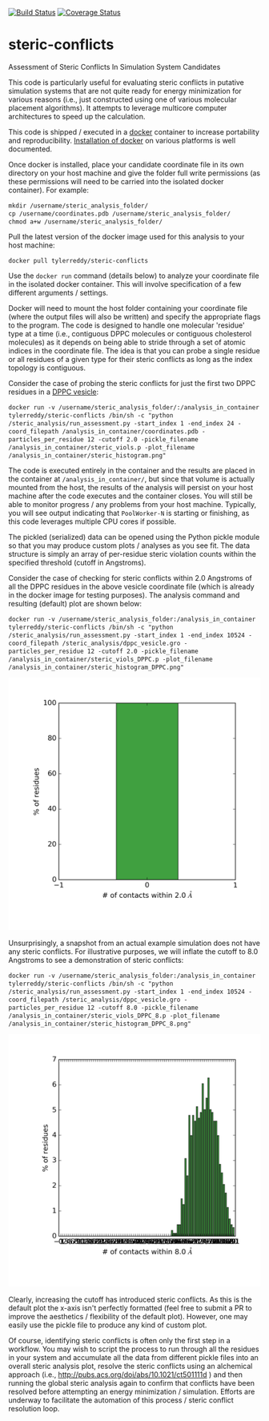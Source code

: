 [![Build Status](https://travis-ci.org/tylerjereddy/steric-conflicts.svg?branch=master)](https://travis-ci.org/tylerjereddy/steric-conflicts)
[![Coverage Status](https://coveralls.io/repos/github/tylerjereddy/steric-conflicts/badge.svg?branch=master)](https://coveralls.io/github/tylerjereddy/steric-conflicts?branch=master)
# steric-conflicts
Assessment of Steric Conflicts In Simulation System Candidates

This code is particularly useful for evaluating steric conflicts in putative simulation systems that are not quite ready for energy minimization for various reasons (i.e., just constructed using one of various molecular placement algorithms). It attempts to leverage multicore computer architectures to speed up the calculation.

This code is shipped / executed in a [docker](https://www.docker.com/) container to increase portability and reproducibility. [Installation of docker](https://docs.docker.com/engine/installation/) on various platforms is well documented.

Once docker is installed, place your candidate coordinate file in its own directory on your host machine and give the folder full write permissions (as these permissions will need to be carried into the isolated docker container). For example:
```
mkdir /username/steric_analysis_folder/
cp /username/coordinates.pdb /username/steric_analysis_folder/
chmod a+w /username/steric_analysis_folder/
```
Pull the latest version of the docker image used for this analysis to your host machine:
```
docker pull tylerreddy/steric-conflicts
```
Use the `docker run` command (details below) to analyze your coordinate file in the isolated docker container. This will involve specification of a few different arguments / settings.

Docker will need to mount the host folder containing your coordinate file (where the output files will also be written) and specify the appropriate flags to the program. The code is designed to handle one molecular 'residue' type at a time (i.e., contiguous DPPC molecules or contiguous cholesterol molecules) as it depends on being able to stride through a set of atomic indices in the coordinate file. The idea is that you can probe a single residue or all residues of a given type for their steric conflicts as long as the index topology is contiguous. 

Consider the case of probing the steric conflicts for just the first two DPPC residues in a [DPPC vesicle](http://md.chem.rug.nl/images/applications/vesicle/dppc_vesicle.gro):
```
docker run -v /username/steric_analysis_folder/:/analysis_in_container tylerreddy/steric-conflicts /bin/sh -c "python /steric_analysis/run_assessment.py -start_index 1 -end_index 24 -coord_filepath /analysis_in_container/coordinates.pdb -particles_per_residue 12 -cutoff 2.0 -pickle_filename /analysis_in_container/steric_viols.p -plot_filename /analysis_in_container/steric_histogram.png"
```
The code is executed entirely in the container and the results are placed in the container at `/analysis_in_container/`, but since that volume is actually mounted from the host, the results of the analysis will persist on your host machine after the code executes and the container closes. You will still be able to monitor progress / any problems from your host machine. Typically, you will see output indicating that `PoolWorker-N` is starting or finishing, as this code leverages multiple CPU cores if possible.

The pickled (serialized) data can be opened using the Python pickle module so that you may produce custom plots / analyses as you see fit. The data structure is simply an array of per-residue steric violation counts within the specified threshold (cutoff in Angstroms).

Consider the case of checking for steric conflicts within 2.0 Angstroms of all the DPPC residues in the above vesicle coordinate file (which is already in the docker image for testing purposes). The analysis command and resulting (default) plot are shown below:
```
docker run -v /username/steric_analysis_folder:/analysis_in_container tylerreddy/steric-conflicts /bin/sh -c "python /steric_analysis/run_assessment.py -start_index 1 -end_index 10524 -coord_filepath /steric_analysis/dppc_vesicle.gro -particles_per_residue 12 -cutoff 2.0 -pickle_filename /analysis_in_container/steric_viols_DPPC.p -plot_filename /analysis_in_container/steric_histogram_DPPC.png"
```
![DPPC_vesicle_2_Angstroms](./images/steric_histogram_DPPC.png)

Unsurprisingly, a snapshot from an actual example simulation does not have any steric conflicts. For illustrative purposes, we will inflate the cutoff to 8.0 Angstroms to see a demonstration of steric conflicts:
```
docker run -v /username/steric_analysis_folder:/analysis_in_container tylerreddy/steric-conflicts /bin/sh -c "python /steric_analysis/run_assessment.py -start_index 1 -end_index 10524 -coord_filepath /steric_analysis/dppc_vesicle.gro -particles_per_residue 12 -cutoff 8.0 -pickle_filename /analysis_in_container/steric_viols_DPPC_8.p -plot_filename /analysis_in_container/steric_histogram_DPPC_8.png"
```
![DPPC_vesicle_8_Angstroms](./images/steric_histogram_DPPC_8.png)

Clearly, increasing the cutoff has introduced steric conflicts. As this is the default plot the x-axis isn't perfectly formatted (feel free to submit a PR to improve the aesthetics / flexibility of the default plot). However, one may easily use the pickle file to produce any kind of custom plot.

Of course, identifying steric conflicts is often only the first step in a workflow. You may wish to script the process to run through all the residues in your system and accumulate all the data from different pickle files into an overall steric analysis plot, resolve the steric conflicts using an alchemical approach (i.e., http://pubs.acs.org/doi/abs/10.1021/ct501111d ) and then running the global steric analysis again to confirm that conflicts have been resolved before attempting an energy minimization / simulation. Efforts are underway to facilitate the automation of this process / steric conflict resolution loop.
